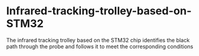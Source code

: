 # Infrared-tracking-trolley-based-on-STM32
The infrared tracking trolley based on the STM32 chip identifies the black path through the probe and follows it to meet the corresponding conditions
